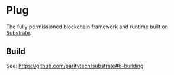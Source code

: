 # Plug

The fully permissioned blockchain framework and runtime built on [Substrate](https://github.com/paritytech/substrate).  

## Build
See: https://github.com/paritytech/substrate#6-building

